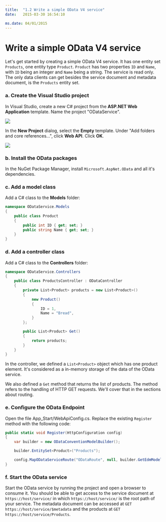 ```yaml
---
title:  "1.2 Write a simple OData V4 service"
date:   2015-03-30 16:54:10

ms.date: 04/01/2015
---
```

# Write a simple OData V4 service

Let's get started by creating a simple OData V4 service. It has one entity set `Products`, one entity type `Product`. `Product` has two properties `ID` and `Name`, with `ID` being an integer and `Name` being a string. The service is read only. The only data clients can get besides the service document and metadata document, is the `Products` entity set.

### a. Create the Visual Studio project

In Visual Studio, create a new C# project from the **ASP.NET Web Application** template. Name the project "ODataService".

![](https://i1.asp.net/media/4929282/odata01.PNG?cdn_id=2015-02-04-001)

In the **New Project** dialog, select the **Empty** template. Under "Add folders and core references...", click **Web API**. Click **OK**.

![](https://i3.asp.net/media/4929288/odata02.PNG?cdn_id=2015-02-04-001)

### b. Install the OData packages

In the NuGet Package Manager, install `Microsoft.AspNet.OData` and all it's dependencies.

### c. Add a model class

Add a C# class to the **Models** folder:

```C#
namespace ODataService.Models
{
    public class Product
    {
        public int ID { get; set; }
        public string Name { get; set; }
    }
}
```

### d. Add a controller class

Add a C# class to the **Controllers** folder:

```C#
namespace ODataService.Controllers
{
    public class ProductsController : ODataController
    {
        private List<Product> products = new List<Product>()
        {
            new Product()
            {
                ID = 1,
                Name = "Bread",
            }
        };

        public List<Product> Get()
        {
            return products;
        }
    }
}
```

In the controller, we defined a `List<Product>` object which has one product element. It's considered as a in-memory storage of the data of the OData service.

We also defined a `Get` method that returns the list of products. The method refers to the handling of HTTP GET requests. We'll cover that in the sections about routing.

### e. Configure the OData Endpoint

Open the file App_Start/WebApiConfig.cs. Replace the existing `Register` method with the following code:

```C#
public static void Register(HttpConfiguration config)
{
    var builder = new ODataConventionModelBuilder();

    builder.EntitySet<Product>("Products");

    config.MapODataServiceRoute("ODataRoute", null, builder.GetEdmModel());
}
```

### f. Start the OData service

Start the OData service by running the project and open a browser to consume it. You should be able to get access to the service document at `https://host/service/` in which `https://host/service/` is the root path of your service. The metadata document can be accessed at `GET https://host/service/$metadata` and the products at `GET https://host/service/Products`.